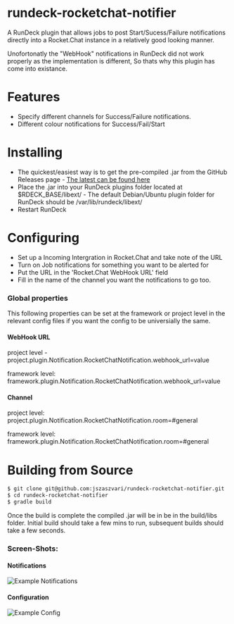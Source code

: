 # rundeck-rocketchat-notifier
A RunDeck plugin that allows jobs to post Start/Sucess/Failure notifications directly into a Rocket.Chat instance in a relatively good looking manner. 

Unofortonatly the "WebHook" notifications in RunDeck did not work properly as the implementation is different, So thats why this plugin has come into existance. 


# Features
* Specify different channels for Success/Failure notifications.  
* Different colour notifications for Success/Fail/Start

# Installing
* The quickest/easiest way is to get the pre-compiled .jar from the GitHub Releases page -  [The latest can be found here](https://github.com/jszaszvari/rundeck-rocketchat-notifier/releases/download/v0.1/rundeck-rocketchat-notifier-0.1.jar) 
* Place the .jar into your RunDeck plugins folder located at $RDECK_BASE/libext/ - The default Debian/Ubuntu plugin folder for RunDeck should be /var/lib/rundeck/libext/
* Restart RunDeck

# Configuring
* Set up a Incoming Intergration in Rocket.Chat and take note of the URL
* Turn on Job notifications for something you want to be alerted for
* Put the URL in the 'Rocket.Chat WebHook URL' field 
* Fill in the name of the channel you want the notifications to go too. 

### Global properties 
This following properties can be set at the framework or project level in the relevant config files if you want the config to be universially the same.

#### WebHook URL
project level - project.plugin.Notification.RocketChatNotification.webhook_url=value

framework level: framework.plugin.Notification.RocketChatNotification.webhook_url=value


#### Channel
project level: project.plugin.Notification.RocketChatNotification.room=#general

framework level: framework.plugin.Notification.RocketChatNotification.room=#general


# Building from Source
```sh
$ git clone git@github.com:jszaszvari/rundeck-rocketchat-notifier.git
$ cd rundeck-rocketchat-notifier
$ gradle build
```
Once the build is complete the compiled .jar will be in be in the build/libs folder. Initial build should take a few mins to run, subsequent builds should take a few seconds.

### Screen-Shots:
#### Notifications
![Example Notifications](https://github.com/jszaszvari/rundeck-rocketchat-notifier/blob/master/example.png "Example Notification")

#### Configuration
![Example Config](https://github.com/jszaszvari/rundeck-rocketchat-notifier/blob/master/config.png "Example Config")

